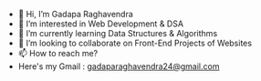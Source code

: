 - 👋 Hi, I’m Gadapa Raghavendra
- 👀 I’m interested in Web Development & DSA
- 🌱 I’m currently learning Data Structures & Algorithms
- 💞️ I’m looking to collaborate on Front-End Projects of Websites
- 📫 How to reach me? 
- Here's my Gmail : gadaparaghavendra24@gmail.com

<!---
raghav-2408/raghav-2408 is a ✨ special ✨ repository because its `README.md` (this file) appears on your GitHub profile.
You can click the Preview link to take a look at your changes.
--->
